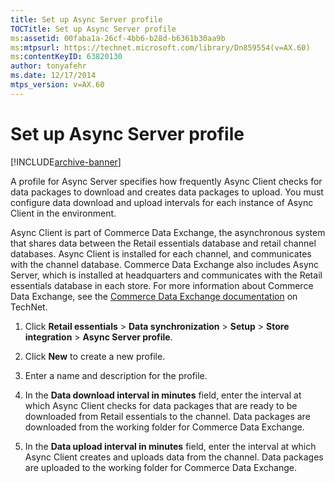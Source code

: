 ```yaml
---
title: Set up Async Server profile
TOCTitle: Set up Async Server profile
ms:assetid: 00faba1a-26cf-4bb6-b28d-b6361b30aa9b
ms:mtpsurl: https://technet.microsoft.com/library/Dn859554(v=AX.60)
ms:contentKeyID: 63820130
author: tonyafehr
ms.date: 12/17/2014
mtps_version: v=AX.60
---
```


# Set up Async Server profile 


[!INCLUDE[archive-banner](includes/archive-banner.md)]


A profile for Async Server specifies how frequently Async Client checks for data packages to download and creates data packages to upload. You must configure data download and upload intervals for each instance of Async Client in the environment.

Async Client is part of Commerce Data Exchange, the asynchronous system that shares data between the Retail essentials database and retail channel databases. Async Client is installed for each channel, and communicates with the channel database. Commerce Data Exchange also includes Async Server, which is installed at headquarters and communicates with the Retail essentials database in each store. For more information about Commerce Data Exchange, see the [Commerce Data Exchange documentation](https://go.microsoft.com/fwlink/?linkid=391057) on TechNet.

1.  Click **Retail essentials** \> **Data synchronization** \> **Setup** \> **Store integration** \> **Async Server profile**.

2.  Click **New** to create a new profile.

3.  Enter a name and description for the profile.

4.  In the **Data download interval in minutes** field, enter the interval at which Async Client checks for data packages that are ready to be downloaded from Retail essentials to the channel. Data packages are downloaded from the working folder for Commerce Data Exchange.

5.  In the **Data upload interval in minutes** field, enter the interval at which Async Client creates and uploads data from the channel. Data packages are uploaded to the working folder for Commerce Data Exchange.

  


